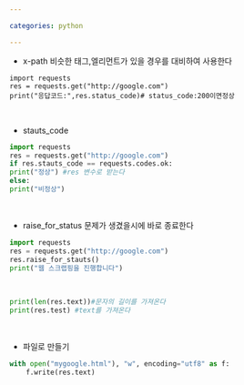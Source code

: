 ```yaml
---

categories: python

---
```



- x-path
비슷한 태그,엘리먼트가 있을 경우를 대비하여 사용한다 

```
import requests
res = requests.get("http://google.com")
print("응답코드:",res.status_code)# status_code:200이면정상
```
&nbsp;

- stauts_code
```python
import requests
res = requests.get("http://google.com")
if res.stauts_code == requests.codes.ok:
print("정상") #res 변수로 받는다
else:
print("비정상")
```
&nbsp;
- raise_for_status
  문제가 생겼을시에 바로 종료한다
```python
import requests
res = requests.get("http://google.com")
res.raise_for_stauts()
print("웹 스크랩핑을 진행합니다")
```
&nbsp;

```python
print(len(res.text))#문자의 길이를 가져온다
print(res.test) #text를 가져온다
```
&nbsp;

- 파일로 만들기
 
```python
with open("mygoogle.html"), "w", encoding="utf8" as f:
    f.write(res.text)
```



